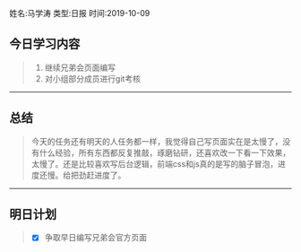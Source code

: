 姓名:马学涛
类型:日报
时间:2019-10-09

## 今日学习内容 ##
>1. 继续兄弟会页面编写
>2. 对小组部分成员进行git考核
* * *
## 总结 ##
>今天的任务还有明天的人任务都一样，我觉得自己写页面实在是太慢了，没有什么经验，所有东西都反复推敲，琢磨钻研，还喜欢改一下看一下效果，太慢了。还是比较喜欢写后台逻辑，前端css和js真的是写的脑子冒泡，进度还慢。给把劲赶进度了。
* * *
## 明日计划 ##
> - [x] 争取早日编写兄弟会官方页面
